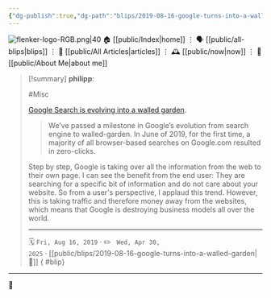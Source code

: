 ```yaml
---
{"dg-publish":true,"dg-path":"blips/2019-08-16-google-turns-into-a-walled-garden.md","dg-permalink":"2019/08/16/google-turns-into-a-walled-garden/","permalink":"/2019/08/16/google-turns-into-a-walled-garden/","title":"philipp @ 2019-08-16"}
---
```



<div class="transclusion internal-embed is-loaded"><div class="markdown-embed">




![flenker-logo-RGB.png|40](/img/user/attachments/flenker-logo-RGB.png)
🏠 [[public/Index\|home]]  ⋮ 🗣️ [[public/all-blips\|blips]] ⋮  📝 [[public/All Articles\|articles]]  ⋮ 🕰️ [[public/now\|now]] ⋮ 🪪 [[public/About Me\|about me]]


</div></div>


> [!summary] **philipp**:
>
> #Misc
>
> [Google Search is evolving into a walled garden](https://sparktoro.com/blog/less-than-half-of-google-searches-now-result-in-a-click/).
>
> > We’ve passed a milestone in Google’s evolution from search engine to walled-garden. In June of 2019, for the first time, a majority of all browser-based searches on Google.com resulted in zero-clicks.
>
> Step by step, Google is taking over all the information from the web to their own page. I can see the benefit from the end user: They are searching for a specific bit of information and do not care about your website. So from a user's perspective, I applaud this trend. However, this is taking traffic and therefore money away from the websites, which means that Google is destroying business models all over the world.
> - - -
>
> 🗓️ <code>Fri, Aug 16, 2019</code>  · ✏️ <code> Wed, Apr 30, 2025</code>  · [[public/blips/2019-08-16-google-turns-into-a-walled-garden\|🔗]]
{ #blip}


- - -

 👾
